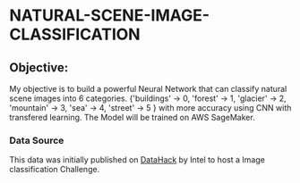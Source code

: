 # NATURAL-SCENE-IMAGE-CLASSIFICATION

## Objective:
My objective is to build a powerful Neural Network that can classify natural scene images into 6 categories. {'buildings' -> 0, 'forest' -> 1, 'glacier' -> 2, 'mountain' -> 3, 'sea' -> 4, 'street' -> 5 } with more accuracy using CNN with transfered learning. The Model will be trained on AWS SageMaker.

### Data Source
This data was initially published on [DataHack](https://datahack.analyticsvidhya.com) by Intel to host a Image classification Challenge.
